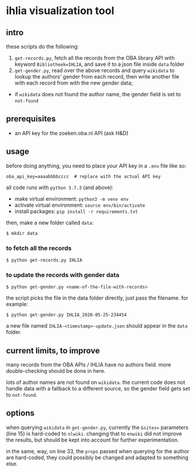 # ihlia visualization tool

## intro

these scripts do the following:
1. `get-records.py`, fetch all the records from the OBA library API with keyword `Bibliotheek=IHLIA`, and save it to a json file inside `data` folder
2. `get-gender.py`, read over the above records and query `wikidata` to lookup the authors’ gender from each record, then write another file with each record from with the new gender data;
  - if `wikidata` does not found the author name, the gender field is set to `not-found`

## prerequisites

- an API key for the zoeken.oba.nl API (ask H&D)

## usage

before doing anything, you need to place your API key in a `.env` file like so:

```
oba_api_key=aaaabbbbcccc  # replace with the actual API key
```

all code runs with `python 3.7.3` (and above):

- make virtual environment: `python3 -m venv env`
- activate virtual environment: `source env/bin/activate`
- install packages: `pip install -r requirements.txt`

then, make a new folder called `data`:

```
$ mkdir data
```

### to fetch all the records

```
$ python get-records.py IHLIA
```

### to update the records with gender data

```
$ python get-gender.py <name-of-the-file-with-records>
```

the script picks the file in the data folder directly, just pass the filename. for example:

```
$ python get-gender.py IHLIA_2020-05-25-234454
```

a new file named `IHLIA-<timestamp>-update.json` should appear in the `data` folder.

## current limits, to improve

many records from the OBA APIs / IHLIA have no authors field. more double-checking should be done in here.

lots of author names are not found on `wikidata`. the current code does not handle data with a fallback to a different source, so the gender field gets set to `not-found`.

## options

when querying `wikidata` in `get-gender.py`, currently the `&sites=` parameters (line 15) is hard-coded to `nlwiki`. changing that to `enwiki` did not improve the results, but should be kept into account for further experimentation.

in the same, way, on line 33, the `props` passed when querying for the author are hard-coded, they could possibly be changed and adapted to something else.
